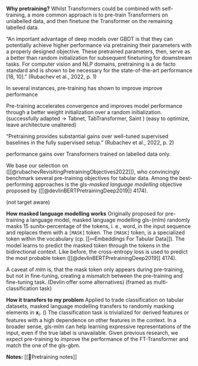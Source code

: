 
**Why pretraining?**
Whilst Transformers could be combined with self-training, a more common approach is to pre-train Transformers on unlabelled data, and then finetune the Transformer on the remaining labelled data.

“An important advantage of deep models over GBDT is that they can potentially achieve higher performance via pretraining their parameters with a properly designed objective. These pretrained parameters, then, serve as a better than random initialization for subsequent finetuning for downstream tasks. For computer vision and NLP domains, pretraining is a de facto standard and is shown to be necessary for the state-of-the-art performance [18, 10].” (Rubachev et al., 2022, p. 1)

In several instances, pre-training has shown to improve improve performance

Pre-training accelerates convergence and improves model performance through a better weight initialization over a random initialization. 
(successfully adapted -> Tabnet, TabTransformer, Saint ) (easy to optimize, leave architecture unaltered)

“Pretraining provides substantial gains over well-tuned supervised baselines in the fully supervised setup.” (Rubachev et al., 2022, p. 2)

performance gains over Transformers trained on labelled data only.

We base our selection on ([[@rubachevRevisitingPretrainingObjectives2022]]), who convincingly benchmark several pre-training objectives for tabular data. Among the best-performing approaches is the gls-*masked language modelling* objective proposed by ([[@devlinBERTPretrainingDeep2019]] 4174). 

(not target aware)

**How masked language modelling works**
Originally proposed for pre-training a language model, masked language modelling gls-(mlm) randomly masks 15 sunitx-percentage of the tokens, i. e., word, in the input sequence and replaces them with a $\mathtt{[MASK]}$ token. The $\mathtt{[MASK]}$ token, is a specialized token within the vocabulary  (cp. [[💤Embeddings For Tabular Data]]). The model learns to predict the masked token through the tokens in the bidirectional context. Like before, the cross-entropy loss is used to predict the most probable token ([[@devlinBERTPretrainingDeep2019]] 4174). 

A caveat of *mlm* is, that the mask token only appears during pre-training, but not in fine-tuning, creating a mismatch between the pre-training and fine-tuning task. (Devlin offer some alternatives)
(framed as multi-classification task)

**How it transfers to my problem**
Applied to trade classification on tabular datasets, masked language modelling transfers to randomly masking elements in $\mathbf{x}_{i}$. () The classification task is trivialized for derived features or features with a high dependence on other features in the context. In a broader sense, gls-mlm can help learning expressive representations of the input, even if the true label is unavailable. Given previous research, we expect pre-training to improve the performance of the FT-Transformer and match the one of the gls-gbm.

**Notes:**
[[🤖Pretraining notes]]


